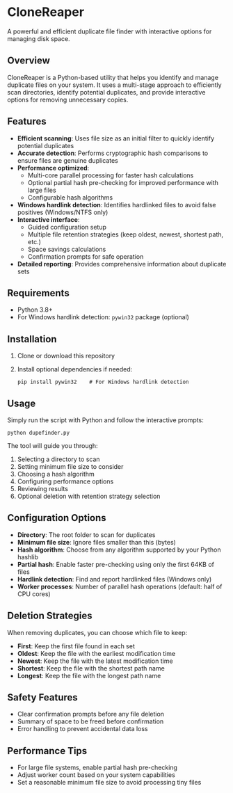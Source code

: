 # CloneReaper

A powerful and efficient duplicate file finder with interactive options for managing disk space.

## Overview

CloneReaper is a Python-based utility that helps you identify and manage duplicate files on your system. It uses a multi-stage approach to efficiently scan directories, identify potential duplicates, and provide interactive options for removing unnecessary copies.

## Features

- **Efficient scanning**: Uses file size as an initial filter to quickly identify potential duplicates
- **Accurate detection**: Performs cryptographic hash comparisons to ensure files are genuine duplicates
- **Performance optimized**:
    - Multi-core parallel processing for faster hash calculations
    - Optional partial hash pre-checking for improved performance with large files
    - Configurable hash algorithms
- **Windows hardlink detection**: Identifies hardlinked files to avoid false positives (Windows/NTFS only)
- **Interactive interface**:
    - Guided configuration setup
    - Multiple file retention strategies (keep oldest, newest, shortest path, etc.)
    - Space savings calculations
    - Confirmation prompts for safe operation
- **Detailed reporting**: Provides comprehensive information about duplicate sets

## Requirements

- Python 3.8+
- For Windows hardlink detection: `pywin32` package (optional)

## Installation

1. Clone or download this repository
2. Install optional dependencies if needed:

    `pip install pywin32    # For Windows hardlink detection`

## Usage

Simply run the script with Python and follow the interactive prompts:

`python dupefinder.py`

The tool will guide you through:

1. Selecting a directory to scan
2. Setting minimum file size to consider
3. Choosing a hash algorithm
4. Configuring performance options
5. Reviewing results
6. Optional deletion with retention strategy selection

## Configuration Options

- **Directory**: The root folder to scan for duplicates
- **Minimum file size**: Ignore files smaller than this (bytes)
- **Hash algorithm**: Choose from any algorithm supported by your Python hashlib
- **Partial hash**: Enable faster pre-checking using only the first 64KB of files
- **Hardlink detection**: Find and report hardlinked files (Windows only)
- **Worker processes**: Number of parallel hash operations (default: half of CPU cores)

## Deletion Strategies

When removing duplicates, you can choose which file to keep:

- **First**: Keep the first file found in each set
- **Oldest**: Keep the file with the earliest modification time
- **Newest**: Keep the file with the latest modification time
- **Shortest**: Keep the file with the shortest path name
- **Longest**: Keep the file with the longest path name

## Safety Features

- Clear confirmation prompts before any file deletion
- Summary of space to be freed before confirmation
- Error handling to prevent accidental data loss

## Performance Tips

- For large file systems, enable partial hash pre-checking
- Adjust worker count based on your system capabilities
- Set a reasonable minimum file size to avoid processing tiny files
